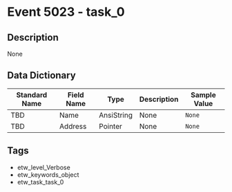 # Event 5023 - task_0

## Description
None

## Data Dictionary
|Standard Name|Field Name|Type|Description|Sample Value|
|---|---|---|---|---|
|TBD|Name|AnsiString|None|`None`|
|TBD|Address|Pointer|None|`None`|

## Tags
* etw_level_Verbose
* etw_keywords_object
* etw_task_task_0